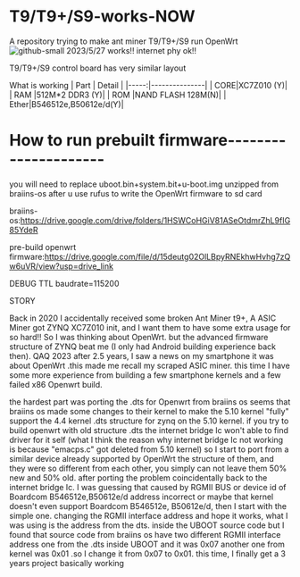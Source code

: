 # T9/T9+/S9-works-NOW
A repository trying to make ant miner T9/T9+/S9 run OpenWrt
![github-small](https://cdn.discordapp.com/attachments/857047152684564523/1131909660031590470/FB_IMG_1685144491590.jpg)	
2023/5/27 works!! internet phy ok!!

T9/T9+/S9 control board has very similar layout 

What is working
| Part | Detail        |
|-----:|---------------|
|  CORE|XC7Z010        (Y)|
|  RAM |512M*2 DDR3    (Y)|
|  ROM |NAND FLASH 128M(N)|
| Ether|B546512e,B50612e/d(Y)|

# How to run prebuilt firmware---------------------

you will need to replace uboot.bin+system.bit+u-boot.img unzipped from braiins-os after u use rufus to write the OpenWrt firmware to sd card 

braiins-os:https://drive.google.com/drive/folders/1HSWCoHGiV81ASeOtdmrZhL9fIG85YdeR

pre-build openwrt firmware:https://drive.google.com/file/d/15deutg02OlLBpyRNEkhwHvhg7zQw6uVR/view?usp=drive_link


DEBUG TTL baudrate=115200




STORY

Back in 2020 I accidentally received some broken Ant Miner t9+, A ASIC Miner got ZYNQ XC7Z010 init, and I want them to have some extra usage for so hard!! So I was thinking about OpenWrt. but the advanced firmware structure of ZYNQ beat me (I only had Android building experience back then). QAQ
2023 after 2.5 years, I saw a news on my smartphone it was about OpenWrt .this made me recall 
my scraped  ASIC miner. this time I have some more experience from building a few smartphone kernels and a few failed x86 Openwrt build.

the hardest part was porting the .dts for Openwrt from braiins os seems that braiins os made some changes to their kernel to make the 5.10 kernel "fully" support the 4.4 kernel .dts structure for zynq on the 5.10 kernel. if you try to build openwrt with old structure .dts the internet bridge Ic won't able to find driver for it self (what I think the reason why internet bridge Ic not working is because "emacps.c" got deleted from 5.10 kernel) 
so I start to port from a similar device already supported by OpenWrt the structure of them, and they were so different from each other, you simply can not leave them 50% new and 50% old. after porting the problem coincidentally back to the internet bridge Ic. I was guessing that caused by RGMII BUS or device id of  Boardcom B546512e,B50612e/d address incorrect or maybe that kernel doesn't even support Boardcom B546512e, B50612e/d, then I start with the simple one. changing the RGMII interface address and hope it works, what I was using is the address from the dts. inside the UBOOT source code but I found that source code from braiins os have two different RGMII interface address  one from the .dts inside UBOOT and it was  0x07 another one from kernel was 0x01 .so I change it from 0x07 to 0x01. this time, I finally get a 3 years project basically working 





